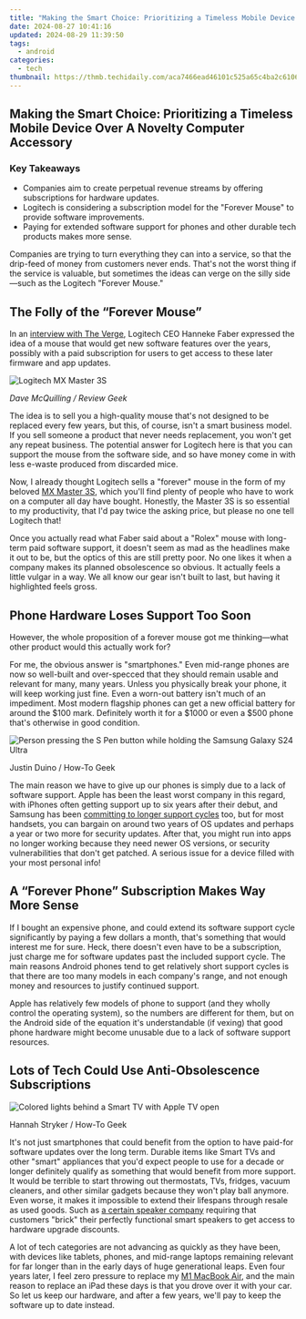 ```yaml
---
title: "Making the Smart Choice: Prioritizing a Timeless Mobile Device Over A Novelty Computer Accessory"
date: 2024-08-27 10:41:16
updated: 2024-08-29 11:39:50
tags:
  - android
categories:
  - tech
thumbnail: https://thmb.techidaily.com/aca7466ead46101c525a65c4ba2c61065f452c93cdf56e9e8e63cd78fa3eee10.jpg
---
```


## Making the Smart Choice: Prioritizing a Timeless Mobile Device Over A Novelty Computer Accessory

### Key Takeaways

* Companies aim to create perpetual revenue streams by offering subscriptions for hardware updates.
* Logitech is considering a subscription model for the "Forever Mouse" to provide software improvements.
* Paying for extended software support for phones and other durable tech products makes more sense.

 Companies are trying to turn everything they can into a service, so that the drip-feed of money from customers never ends. That's not the worst thing if the service is valuable, but sometimes the ideas can verge on the silly side—such as the Logitech "Forever Mouse."

##  The Folly of the “Forever Mouse”

 In an [interview with The Verge](https://www.theverge.com/24206847/logitech-ceo-hanneke-faber-mouse-keyboard-gaming-decdoer-podcast-interview), Logitech CEO Hanneke Faber expressed the idea of a mouse that would get new software features over the years, possibly with a paid subscription for users to get access to these later firmware and app updates.

![Logitech MX Master 3S](https://static1.howtogeekimages.com/wordpress/wp-content/uploads/2022/06/a009ed8f.jpg) 

_Dave McQuilling / Review Geek_

 The idea is to sell you a high-quality mouse that's not designed to be replaced every few years, but this, of course, isn't a smart business model. If you sell someone a product that never needs replacement, you won't get any repeat business. The potential answer for Logitech here is that you can support the mouse from the software side, and so have money come in with less e-waste produced from discarded mice.

 Now, I already thought Logitech sells a "forever" mouse in the form of my beloved [MX Master 3S](https://iphone-unlock.techidaily.com/in-2024-7-ways-to-lock-apps-on-iphone-12-pro-and-ipad-securely-drfone-by-drfone-ios/), which you'll find plenty of people who have to work on a computer all day have bought. Honestly, the Master 3S is so essential to my productivity, that I'd pay twice the asking price, but please no one tell Logitech that!

 Once you actually read what Faber said about a "Rolex" mouse with long-term paid software support, it doesn't seem as mad as the headlines make it out to be, but the optics of this are still pretty poor. No one likes it when a company makes its planned obsolescence so obvious. It actually feels a little vulgar in a way. We all know our gear isn't built to last, but having it highlighted feels gross.

##  Phone Hardware Loses Support Too Soon

 However, the whole proposition of a forever mouse got me thinking—what other product would this actually work for?

 For me, the obvious answer is "smartphones." Even mid-range phones are now so well-built and over-specced that they should remain usable and relevant for many, many years. Unless you physically break your phone, it will keep working just fine. Even a worn-out battery isn't much of an impediment. Most modern flagship phones can get a new official battery for around the $100 mark. Definitely worth it for a $1000 or even a $500 phone that's otherwise in good condition.

![Person pressing the S Pen button while holding the Samsung Galaxy S24 Ultra](https://static1.howtogeekimages.com/wordpress/wp-content/uploads/2024/01/53468724291_c8e61563e6_o.jpg) 

Justin Duino / How-To Geek

 The main reason we have to give up our phones is simply due to a lack of software support. Apple has been the least worst company in this regard, with iPhones often getting support up to six years after their debut, and Samsung has been [committing to longer support cycles](https://www.androidauthority.com/samsung-android-updates-1148888/) too, but for most handsets, you can bargain on around two years of OS updates and perhaps a year or two more for security updates. After that, you might run into apps no longer working because they need newer OS versions, or security vulnerabilities that don't get patched. A serious issue for a device filled with your most personal info!

##  A “Forever Phone” Subscription Makes Way More Sense

 If I bought an expensive phone, and could extend its software support cycle significantly by paying a few dollars a month, that's something that would interest me for sure. Heck, there doesn't even have to be a subscription, just charge me for software updates past the included support cycle. The main reasons Android phones tend to get relatively short support cycles is that there are too many models in each company's range, and not enough money and resources to justify continued support.

 Apple has relatively few models of phone to support (and they wholly control the operating system), so the numbers are different for them, but on the Android side of the equation it's understandable (if vexing) that good phone hardware might become unusable due to a lack of software support resources.

##  Lots of Tech Could Use Anti-Obsolescence Subscriptions

![Colored lights behind a Smart TV with Apple TV open](https://static1.howtogeekimages.com/wordpress/wp-content/uploads/2024/07/53468253061_44c0fc720e_o.jpg) 

Hannah Stryker / How-To Geek

 It's not just smartphones that could benefit from the option to have paid-for software updates over the long term. Durable items like Smart TVs and other "smart" appliances that you'd expect people to use for a decade or longer definitely qualify as something that would benefit from more support. It would be terrible to start throwing out thermostats, TVs, fridges, vacuum cleaners, and other similar gadgets because they won't play ball anymore. Even worse, it makes it impossible to extend their lifespans through resale as used goods. Such as [a certain speaker company](https://www.bbc.com/news/technology-51768574) requiring that customers "brick" their perfectly functional smart speakers to get access to hardware upgrade discounts.

 A lot of tech categories are not advancing as quickly as they have been, with devices like tablets, phones, and mid-range laptops remaining relevant for far longer than in the early days of huge generational leaps. Even four years later, I feel zero pressure to replace my [M1 MacBook Air](https://facebook-video-share.techidaily.com/new-2024-approved-discover-the-best-tools-and-tips-to-accurately-tag-your-videos/), and the main reason to replace an iPad these days is that you drove over it with your car. So let us keep our hardware, and after a few years, we'll pay to keep the software up to date instead.

<ins class="adsbygoogle"
     style="display:block"
     data-ad-format="autorelaxed"
     data-ad-client="ca-pub-7571918770474297"
     data-ad-slot="1223367746"></ins>



<ins class="adsbygoogle"
     style="display:block"
     data-ad-client="ca-pub-7571918770474297"
     data-ad-slot="8358498916"
     data-ad-format="auto"
     data-full-width-responsive="true"></ins>
